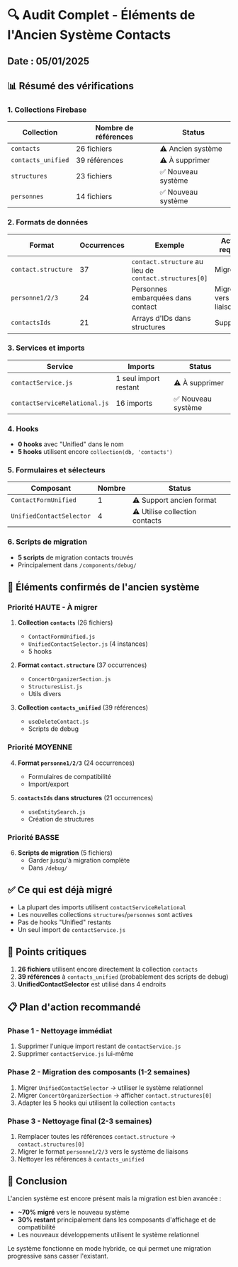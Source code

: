 # 🔍 Audit Complet - Éléments de l'Ancien Système Contacts

## Date : 05/01/2025

## 📊 Résumé des vérifications

### 1. Collections Firebase

| Collection | Nombre de références | Status |
|------------|---------------------|---------|
| `contacts` | 26 fichiers | ⚠️ Ancien système |
| `contacts_unified` | 39 références | ⚠️ À supprimer |
| `structures` | 23 fichiers | ✅ Nouveau système |
| `personnes` | 14 fichiers | ✅ Nouveau système |

### 2. Formats de données

| Format | Occurrences | Exemple | Action requise |
|--------|-------------|---------|----------------|
| `contact.structure` | 37 | `contact.structure` au lieu de `contact.structures[0]` | Migrer |
| `personne1/2/3` | 24 | Personnes embarquées dans contact | Migrer vers liaisons |
| `contactsIds` | 21 | Arrays d'IDs dans structures | Supprimer |

### 3. Services et imports

| Service | Imports | Status |
|---------|---------|--------|
| `contactService.js` | 1 seul import restant | ⚠️ À supprimer |
| `contactServiceRelational.js` | 16 imports | ✅ Nouveau système |

### 4. Hooks

- **0 hooks** avec "Unified" dans le nom
- **5 hooks** utilisent encore `collection(db, 'contacts')`

### 5. Formulaires et sélecteurs

| Composant | Nombre | Status |
|-----------|--------|--------|
| `ContactFormUnified` | 1 | ⚠️ Support ancien format |
| `UnifiedContactSelector` | 4 | ⚠️ Utilise collection contacts |

### 6. Scripts de migration

- **5 scripts** de migration contacts trouvés
- Principalement dans `/components/debug/`

## 🎯 Éléments confirmés de l'ancien système

### Priorité HAUTE - À migrer

1. **Collection `contacts`** (26 fichiers)
   - `ContactFormUnified.js`
   - `UnifiedContactSelector.js` (4 instances)
   - 5 hooks

2. **Format `contact.structure`** (37 occurrences)
   - `ConcertOrganizerSection.js`
   - `StructuresList.js`
   - Utils divers

3. **Collection `contacts_unified`** (39 références)
   - `useDeleteContact.js`
   - Scripts de debug

### Priorité MOYENNE

4. **Format `personne1/2/3`** (24 occurrences)
   - Formulaires de compatibilité
   - Import/export

5. **`contactsIds` dans structures** (21 occurrences)
   - `useEntitySearch.js`
   - Création de structures

### Priorité BASSE

6. **Scripts de migration** (5 fichiers)
   - Garder jusqu'à migration complète
   - Dans `/debug/`

## ✅ Ce qui est déjà migré

- La plupart des imports utilisent `contactServiceRelational`
- Les nouvelles collections `structures`/`personnes` sont actives
- Pas de hooks "Unified" restants
- Un seul import de `contactService.js`

## 🚨 Points critiques

1. **26 fichiers** utilisent encore directement la collection `contacts`
2. **39 références** à `contacts_unified` (probablement des scripts de debug)
3. **UnifiedContactSelector** est utilisé dans 4 endroits

## 📋 Plan d'action recommandé

### Phase 1 - Nettoyage immédiat
1. Supprimer l'unique import restant de `contactService.js`
2. Supprimer `contactService.js` lui-même

### Phase 2 - Migration des composants (1-2 semaines)
1. Migrer `UnifiedContactSelector` → utiliser le système relationnel
2. Migrer `ConcertOrganizerSection` → afficher `contact.structures[0]`
3. Adapter les 5 hooks qui utilisent la collection `contacts`

### Phase 3 - Nettoyage final (2-3 semaines)
1. Remplacer toutes les références `contact.structure` → `contact.structures[0]`
2. Migrer le format `personne1/2/3` vers le système de liaisons
3. Nettoyer les références à `contacts_unified`

## 🎯 Conclusion

L'ancien système est encore présent mais la migration est bien avancée :
- **~70% migré** vers le nouveau système
- **30% restant** principalement dans les composants d'affichage et de compatibilité
- Les nouveaux développements utilisent le système relationnel

Le système fonctionne en mode hybride, ce qui permet une migration progressive sans casser l'existant.